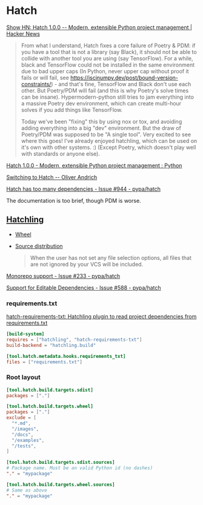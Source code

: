 # Hatch
[Show HN: Hatch 1.0.0 -- Modern, extensible Python project management | Hacker News](https://news.ycombinator.com/item?id=31190027)

> From what I understand, Hatch fixes a core failure of Poetry & PDM: if you have a tool that is not a library (say Black), it should not be able to collide with another tool you are using (say TensorFlow). For a while, black and TensorFlow could not be installed in the same environment due to bad upper caps (In Python, never upper cap without proof it fails or will fail, see <https://iscinumpy.dev/post/bound-version-constraints/>) - and that's fine, TensorFlow and Black don't use each other. But Poetry/PDM will fail (and this is why Poetry's solve times can be insane). Hypermodern-python still tries to jam everything into a massive Poetry dev environment, which can create multi-hour solves if you add things like TensorFlow.
> 
> Today we've been "fixing" this by using nox or tox, and avoiding adding everything into a big "dev" environment. But the draw of Poetry/PDM was supposed to be "A single tool". Very excited to see where this goes! I've already enjoyed hatchling, which can be used on it's own with other systems. :) (Except Poetry, which doesn't play well with standards or anyone else).

[Hatch 1.0.0 - Modern, extensible Python project management : Python](https://www.reddit.com/r/Python/comments/udpzri/hatch_100_modern_extensible_python_project/)

[Switching to Hatch -- Oliver Andrich](https://andrich.me/2023/08/switching-to-hatch/)

[Hatch has too many dependencies - Issue #944 - pypa/hatch](https://github.com/pypa/hatch/issues/944)

The documentation is too brief, though PDM is worse.

## [Hatchling](https://github.com/pypa/hatch/tree/master/backend)
- [Wheel](https://hatch.pypa.io/latest/plugins/builder/wheel/)

- [Source distribution](https://hatch.pypa.io/latest/plugins/builder/sdist/)

  > When the user has not set any file selection options, all files that are not ignored by your VCS will be included.

[Monorepo support - Issue #233 - pypa/hatch](https://github.com/pypa/hatch/issues/233)

[Support for Editable Dependencies - Issue #588 - pypa/hatch](https://github.com/pypa/hatch/issues/588)

### requirements.txt
[hatch-requirements-txt: Hatchling plugin to read project dependencies from requirements.txt](https://github.com/repo-helper/hatch-requirements-txt)

```toml
[build-system]
requires = ["hatchling", "hatch-requirements-txt"]
build-backend = "hatchling.build"

[tool.hatch.metadata.hooks.requirements_txt]
files = ["requirements.txt"]
```

### Root layout
```toml
[tool.hatch.build.targets.sdist]
packages = ["."]

[tool.hatch.build.targets.wheel]
packages = ["."]
exclude = [
  "*.md",
  "/images",
  "/docs",
  "/examples",
  "/tests",
]

[tool.hatch.build.targets.sdist.sources]
# Package name. Must be an valid Python id (no dashes)
"." = "mypackage"

[tool.hatch.build.targets.wheel.sources]
# Same as above
"." = "mypackage"
```